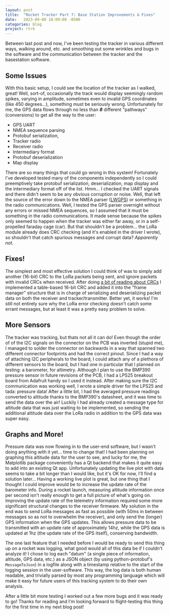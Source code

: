 ```yaml
---
layout: post
title:  "Rocket Tracker Part 7: Base Station Improvements & Fixes"
date:   2023-09-08 18:09:00 -0500
categories: blog
project: rtrk
---
```


Between last post and now, I've been testing the tracker in various different ways, walking around, etc. and smoothing out some wrinkles and bugs in the software and the communication between the tracker and the basestation software.

## Some Issues

With this basic setup, I could see the location of the tracker as I walked, great! Well, sort-of, occasionally the track would display seemingly random spikes, varying in amplitude, sometimes even to invalid GPS coordinates (like 450 degrees...), something must be seriously wrong. Unfortunately for me, the GPS data flows through no less than ***8*** different "pathways" (conversions) to get all the way to the user:

- GPS UART
- NMEA sequence parsing
- Protobuf serialization, 
- Tracker radio
- Receiver radio
- Intermediary format
- Protobuf deserialization
- Map display

There are so many things that could go wrong in this system! Fortunately I've developed tested many of the components independently so I could preemptively take protobuf serialization, deserialization, map display and the intermediary format off of the list. Hmm... I checked the UART signals and there didn't seem to be any obvious corruption or noise. Well, that left the source of the error down to the NMEA parser ([LWGPS](https://github.com/MaJerle/lwgps)) or something in the radio communications. Well, I tested the GPS parser overnight without any errors or missed NMEA sequences, so I assumed that it must be something in the radio communications. It made sense because the spikes only seemed to happen when the tracker was either far away, or in a self-propelled faraday cage (car). But that shouldn't be a problem... the LoRa module already does CRC checking (and it's enabled in the driver I wrote), so shouldn't that catch spurious messages and corrupt data? *Apparently not*. 

## Fixes!

The simplest and most effective solution I could think of was to simply add another (16-bit) CRC to the LoRa packets being sent, and ignore packets with invalid CRCs when received. After doing [a bit of reading about CRCs](http://www.sunshine2k.de/articles/coding/crc/understanding_crc.html) I implemented a table-based 16-bit CRC and added it into the "frame manager" structure that is in charge of serializing and deserializing packet data on both the receiver and tracker/transmitter. Better yet, it works! I'm still not entirely sure why the LoRa error checking doesn't catch some errant messages, but at least it was a pretty easy problem to solve.

## More Sensors

The tracker was tracking, but thats not all it can do! Even though the order of of the I2C signals on the connector on the PCB was inverted (stupid me), I managed to solder the connector on backwards in a way that spanned two different connector footprints and had the correct pinout. Since I had a way of attaching I2C peripherals to the board, I could attach any of a plethora of different sensors to the board, but I had one in particular that I planned on testing: a barometer, for altimetry. Although I plan to use the BMP390 pressure sensor in future revisions of the PCB, I had a LPS25 breakout board from Adafruit handy so I used it instead. After making sure the I2C communication was working well, I wrote a simple driver for the LPS25 and tada: pressure data! After a little bit, I had the averaged pressure readings converted to altitude thanks to the BMP390's datasheet, and it was time to send the data over the air! Luckily I had already created a message type for altitude data that was just waiting to be implemented, so sending the additional altitude data over the LoRa radio in addition to the GPS data was super easy.

## Graphs and More!

Pressure data was now flowing in to the user-end software, but I wasn't doing anything with it yet... time to change that! I had been planning on graphing this altitude data for the user to see, and lucky for me, the Matplotlib package conveniently has a Qt backend that makes it quite easy to add into an existing Qt app. Unfortunately updating the live plot with data seems to take a bit longer than I would like, but it's OK for now, I'll find a solution later... Having a working live plot is great, but one thing that I thought I could improve would be to increase the update rate of the barometer info. During a rocket launch, measuring altitude information once per second isn't really enough to get a full picture of what's going on. Improving the update rate of the telemetry information required some more significant structural changes to the receiver firmware. My solution in the end was to send LoRa messages as fast as possible (with 50ms in between messages so as not to overwhelm the receiver), and only send the (longer) GPS information when the GPS updates. This allows pressure data to be transmitted with an update rate of approximately 14hz, while the GPS data is updated at 1hz (the update rate of the GPS itself), conserving bandwidth.

The one last feature that I needed before I would be ready to send this thing up on a rocket was logging, what good would all of this data be if I couldn't analyze it! I chose to log each "datum" (a single piece of information, altitude, GPS data, etc.) as a JSON object (by using python-protobuf's `MessageToJson`) in a logfile along with a timestamp relative to the start of the logging session in the user-software. This way, the log data is both human readable, and trivially parsed by most any programming language which will make it easy for future users of this tracking system to do their own analysis.

After a little bit more testing I worked out a few more bugs and it was ready to go! Thanks for reading and I'm looking forward to flight-testing this thing for the first time in my next blog post!